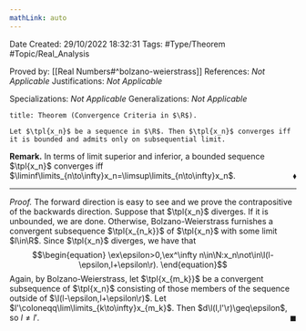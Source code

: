 ```yaml
---
mathLink: auto
---
```


<div class="topSpace"></div>

Date Created: 29/10/2022 18:32:31
Tags: #Type/Theorem #Topic/Real_Analysis

Proved by: [[Real Numbers#^bolzano-weierstrass]]
References: <i>Not Applicable</i>
Justifications: <i>Not Applicable</i>

Specializations: <i>Not Applicable</i>
Generalizations: <i>Not Applicable</i>

``` ad-Theorem
title: Theorem (Convergence Criteria in $\R$).

Let $\tpl{x_n}$ be a sequence in $\R$. Then $\tpl{x_n}$ converges iff it is bounded and admits only on subsequential limit.

```

<b>Remark.</b> In terms of limit superior and inferior, a bounded sequence $\tpl{x_n}$ converges iff $\liminf\limits_{n\to\infty}x_n=\limsup\limits_{n\to\infty}x_n$.<span style="float:right;">$\blacklozenge$</span>

---

<i>Proof.</i> The forward direction is easy to see and we prove the contrapositive of the backwards direction. Suppose that $\tpl{x_n}$ diverges. If it is unbounded, we are done. Otherwise, Bolzano-Weierstrass furnishes a convergent subsequence $\tpl{x_{n_k}}$ of $\tpl{x_n}$ with some limit $l\in\R$. Since $\tpl{x_n}$ diverges, we have that
$$\begin{equation}
    \ex\epsilon>0,\ex^\infty n\in\N:x_n\not\in\l(l-\epsilon,l+\epsilon\r).
\end{equation}$$
Again, by Bolzano-Weierstrass, let $\tpl{x_{m_k}}$ be a convergent subsequence of $\tpl{x_n}$ consisting of those members of the sequence outside of $\l(l-\epsilon,l+\epsilon\r)$. Let $l'\coloneqq\lim\limits_{k\to\infty}x_{m_k}$. Then $d\l(l,l'\r)\geq\epsilon$, so $l\neq l'$.<span style="float:right;">$\blacksquare$</span>
